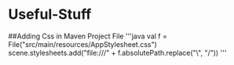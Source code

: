 # Useful-Stuff

##Adding Css in Maven Project File
'''java
val f = File("src/main/resources/AppStylesheet.css")
scene.stylesheets.add("file:///" + f.absolutePath.replace("\\", "/"))
'''

